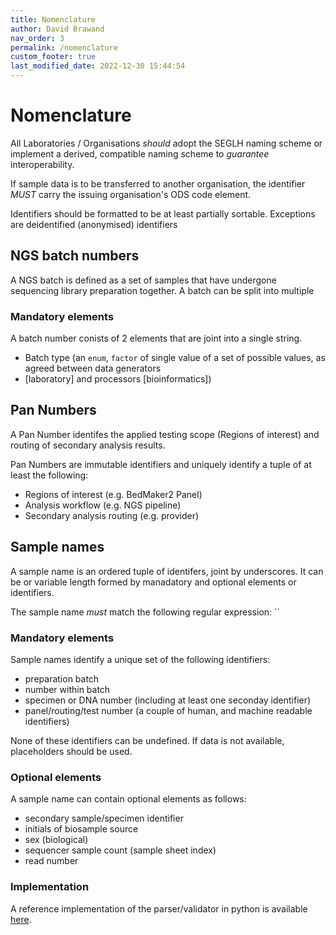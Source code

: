 ```yaml
---
title: Nomenclature
author: David Brawand
nav_order: 3
permalink: /nomenclature
custom_footer: true
last_modified_date: 2022-12-30 15:44:54
---
```

# Nomenclature

All Laboratories / Organisations _should_ adopt the SEGLH naming scheme or implement a derived, compatible naming 
scheme to _guarantee_ interoperability.

If sample data is to be transferred to another organisation, the identifier _MUST_ carry the issuing organisation's 
ODS code element.

Identifiers should be formatted to be at least partially sortable. Exceptions are deidentified (anonymised) identifiers 

## NGS batch numbers
A NGS batch is defined as a set of samples that have undergone sequencing library preparation together. A batch can be 
split into multiple 

### Mandatory elements
A batch number conists of 2 elements that are joint into a single string.
- Batch type (an `enum`, `factor` of single value of a set of possible values, as agreed between data generators 
- [laboratory] and processors [bioinformatics])

## Pan Numbers
A Pan Number identifes the applied testing scope (Regions of interest) and routing of secondary analysis results.

Pan Numbers are immutable identifiers and uniquely identify a tuple of at least the following:
- Regions of interest (e.g. BedMaker2 Panel)
- Analysis workflow (e.g. NGS pipeline)
- Secondary analysis routing (e.g. provider)


## Sample names
A sample name is an ordered tuple of identifers, joint by underscores. It can be or variable length formed by 
manadatory and optional elements or identifiers.

The sample name _must_ match the following regular expression:
``

### Mandatory elements
Sample names identify a unique set of the following identifiers:
- preparation batch
- number within batch
- specimen or DNA number (including at least one seconday identifier)
- panel/routing/test number (a couple of human, and machine readable identifiers)

None of these identifiers can be undefined. If data is not available, placeholders should be used.

### Optional elements
A sample name can contain optional elements as follows:
- secondary sample/specimen identifier
- initials of biosample source
- sex (biological)
- sequencer sample count (sample sheet index)
- read number

### Implementation
A reference implementation of the parser/validator in python is available 
[here](http://github.com/moka-guys/seglh-naming.git).

